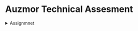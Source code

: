 # Auzmor Technical Assesment

<details>
<summary>Assignmnet</summary>

A mobile app to check for Trainings offered.

Your challenge is to implement a mobile app using Flutter (Dart), let’s call it My Trainings App.
This will be used by the Users to discover trainings that they are interested in.

Your code will be judged primarily on:
1. Performance: Ability for the user to perform operations intuitively and the speed in which the
screen transitions/actions happen

2. Coding style: Code design and structure. Abstraction and componentization. And in general,
cleanliness of code.

3. Correctness (goes without saying!)
   
You need to implement the following:

<img width="500" height="500" alt="Screenshot 2025-01-13 at 11 08 43 PM" src="https://github.com/user-attachments/assets/a1ba6bf7-3bb5-4678-95a5-83b1b5b97d40" />
<img width="500" height="500" alt="Screenshot 2025-01-13 at 11 08 52 PM" src="https://github.com/user-attachments/assets/401bc757-ef88-4866-b617-79d201db9267" />

Two general notes:
1. Your code MUST be in working condition
2. You will need to provide running instructions

</details>
